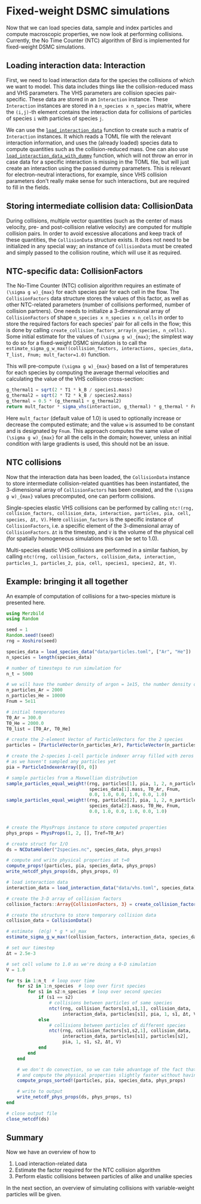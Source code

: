 # Fixed-weight DSMC simulations

Now that we can load species data, sample and index particles and compute macroscopic properties,
we now look at performing collisions. Currently, the No Time Counter (NTC) algorithm of Bird
is implemented for fixed-weight DSMC simulations.

## Loading interaction data: Interaction
First, we need to load interaction data for the species the collisions of which we want to model.
This data includes things like the collision-reduced mass and VHS parameters. The VHS
parameters are collision species pair-specific. These data are stored in an `Interaction` instance.
These `Interaction` instances are stored in a `n_species x n_species` matrix, where
the `(i,j)`-th element contains the interaction data for collisions of particles of species `i` with 
particles of species `j`.

We can use the [`load_interaction_data`](@ref) function to create such a matrix of `Interaction` instances.
It which reads a TOML file with the relevant interaction information, and uses the (already loaded)
species data to compute quantities such as the collision-reduced mass.
One can also use [`load_interaction_data_with_dummy`](@ref) function, which will not throw an error
in case data for a specific interaction
is missing in the TOML file, but will just create an interaction using the passed dummy
parameters. This is relevant for electron-neutral interactions, for example, since 
VHS collision parameters don't really make sense for such interactions, but are required to fill in the fields.

## Storing intermediate collision data: CollisionData
During collisions, multiple vector quantities (such as the center of mass velocity,
pre- and post-collision relative velocity) are computed for multiple collision pairs. In order to avoid excessive allocations
and keep track of these quantities, the `CollisionData` structure exists.
It does not need to be initialized in any special way; an instance of `CollisionData` must be created and simply
passed to the collision routine, which will use it as required.

## NTC-specific data: CollisionFactors
The No-Time Counter (NTC) collision algorithm requires an estimate of ``(\sigma g w)_{max}`` for each species pair
for each cell in the flow. The `CollisionFactors` data structure stores the values of this factor, as well as 
other NTC-related parameters (number of collisions performed, number of collision partners).
One needs to initialize a 3-dimensional array of `CollisionFactors` of shape 
`n_species x n_species x n_cells` in order to store the required factors for each species' pair for all cells in the flow;
this is done by calling `create_collision_factors_array(n_species, n_cells)`.
Some initial estimate for the values of ``(\sigma g w)_{max}``; the simplest way to do so for a fixed-weight DSMC simulation
is to call the `estimate_sigma_g_w_max!(collision_factors, interactions, species_data, T_list, Fnum; mult_factor=1.0)`
function.

This will pre-compute  ``(\sigma g w)_{max}`` based on a list of temperatures for each species by computing the
average thermal velocities and calculating the value of the VHS collision cross-section:
```julia
g_thermal1 = sqrt(2 * T1 * k_B / species1.mass)
g_thermal2 = sqrt(2 * T2 * k_B / species2.mass)
g_thermal = 0.5 * (g_thermal1 + g_thermal2)
return mult_factor * sigma_vhs(interaction, g_thermal) * g_thermal * Fnum
```
Here `mult_factor` (default value of 1.0) is used to optionally increase or decrease the computed estimate; and the value ``w``
is assumed to be constant and is designated by `Fnum`. This approach computes the same value of ``(\sigma g w)_{max}`` for all
the cells in the domain; however, unless an initial condition with large gradients is used, this should not be an issue.

## NTC collisions
Now that the interaction data has been loaded, the `CollisionData` instance to store intermediate collision-related quantities
has been instantiated, the 3-dimensional array of `CollisionFactors` has been created, and the ``(\sigma g w)_{max}``
values precomputed, one can perform collisions.

Single-species elastic VHS collisions can be performed by calling
`ntc!(rng, collision_factors, collision_data, interaction, particles, pia, cell, species, Δt, V)`.
Here `collision_factors` is the specific instance of `CollisionFactors`, i.e. a specific element of the
3-dimensional array of `CollisionFactors`. `Δt` is the timestep, and `V` is the volume of the physical cell
(for spatially homogeneous simulations this can be set to 1.0).

Multi-species elastic VHS collisions are performed in a similar fashion, by calling
`ntc!(rng, collision_factors, collision_data, interaction, particles_1, particles_2, pia, cell, species1, species2, Δt, V)`.

## Example: bringing it all together
An example of computation of collisions for a two-species mixture is presented here.
```julia
using Merzbild
using Random

seed = 1
Random.seed!(seed)
rng = Xoshiro(seed)

species_data = load_species_data("data/particles.toml", ["Ar", "He"])
n_species = length(species_data)

# number of timesteps to run simulation for
n_t = 5000

# we will have the number density of argon = 1e15, the number density of helium = 5e15
n_particles_Ar = 2000
n_particles_He = 10000
Fnum = 5e11

# initial temperatures
T0_Ar = 300.0
T0_He = 2000.0
T0_list = [T0_Ar, T0_He]

# create the 2-element Vector of ParticleVectors for the 2 species
particles = [ParticleVector(n_particles_Ar), ParticleVector(n_particles_He)]

# create the 2-species 1-cell particle indexer array filled with zeros
# as we haven't sampled any particles yet
pia = ParticleIndexerArray([0, 0])

# sample particles from a Maxwellian distribution
sample_particles_equal_weight!(rng, particles[1], pia, 1, 2, n_particles_Ar,
                               species_data[1].mass, T0_Ar, Fnum,
                               0.0, 1.0, 0.0, 1.0, 0.0, 1.0)
sample_particles_equal_weight!(rng, particles[2], pia, 1, 2, n_particles_He,
                               species_data[2].mass, T0_He, Fnum,
                               0.0, 1.0, 0.0, 1.0, 0.0, 1.0)


# create the PhysProps instance to store computed properties
phys_props = PhysProps(1, 2, [], Tref=T0_Ar)

# create struct for I/O
ds = NCDataHolder("2species.nc", species_data, phys_props)

# compute and write physical properties at t=0
compute_props!(particles, pia, species_data, phys_props)
write_netcdf_phys_props(ds, phys_props, 0)

# load interaction data
interaction_data = load_interaction_data("data/vhs.toml", species_data)

# create the 3-D array of collision factors
collision_factors::Array{CollisionFactors, 3} = create_collision_factors_array(n_species)

# create the structure to store temporary collision data
collision_data = CollisionData()

# estimate  (σ(g) * g * w)_max
estimate_sigma_g_w_max!(collision_factors, interaction_data, species_data, T0_list, Fnum)

# set our timestep
Δt = 2.5e-3

# set cell volume to 1.0 as we're doing a 0-D simulation
V = 1.0

for ts in 1:n_t  # loop over time
    for s2 in 1:n_species  # loop over first species
        for s1 in s2:n_species  # loop over second species
            if (s1 == s2)
                # collisions between particles of same species
                ntc!(rng, collision_factors[s1,s1,1], collision_data,
                     interaction_data, particles[s1], pia, 1, s1, Δt, V)
            else
                # collisions between particles of different species
                ntc!(rng, collision_factors[s1,s2,1], collision_data,
                     interaction_data, particles[s1], particles[s2],
                     pia, 1, s1, s2, Δt, V)
            end
        end
    end

    # we don't do convection, so we can take advantage of the fact that the particles stay sorted
    # and compute the physical properties slightly faster without having to sort the particles
    compute_props_sorted!(particles, pia, species_data, phys_props)

    # write to output
    write_netcdf_phys_props(ds, phys_props, ts)
end

# close output file
close_netcdf(ds)
```

## Summary
Now we have an overview of how to

1. Load interaction-related data
2. Estimate the factor required for the NTC collision algorithm
3. Perform elastic collisions between particles of alike and unalike species

In the next section, an overview of simulating collisions with variable-weight particles will be given.